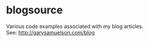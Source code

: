 # blogsource
Various code examples associated with my blog articles.  
See:  http://garysamuelson.com/blog
